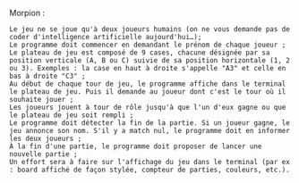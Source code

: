 Morpion : 

    Le jeu ne se joue qu'à deux joueurs humains (on ne vous demande pas de coder d'intelligence artificielle aujourd'hui…);
    Le programme doit commencer en demandant le prénom de chaque joueur ;
    Le plateau de jeu est composé de 9 cases, chacune désignée par sa position verticale (A, B ou C) suivie de sa position horizontale (1, 2 ou 3). Exemples : la case en haut à droite s'appelle "A3" et celle en bas à droite "C3" ;
    Au début de chaque tour de jeu, le programme affiche dans le terminal le plateau de jeu. Puis il demande au joueur dont c'est le tour où il souhaite jouer ;
    Les joueurs jouent à tour de rôle jusqu'à que l'un d'eux gagne ou que le plateau de jeu soit rempli ;
    Le programme doit détecter la fin de la partie. Si un joueur gagne, le jeu annonce son nom. S'il y a match nul, le programme doit en informer les deux joueurs ;
    À la fin d'une partie, le programme doit proposer de lancer une nouvelle partie ;
    Un effort sera à faire sur l'affichage du jeu dans le terminal (par ex : board affiché de façon stylée, compteur de parties, couleurs, etc.).
